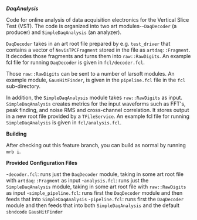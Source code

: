 ***DaqAnalysis***

Code for online analysis of data acquisition electronics for the
Vertical Slice Test (VST). The code is organized into two art 
modules--`DaqDecoder` (a producer) and `SimpleDaqAnalysis` (an 
analyzer). 

`DaqDecoder` takes in an art root
file prepared by e.g. `test_driver` that contains a vector of 
`NevisTPCFragment` stored in the file as `artdaq::Fragment`. It decodes
those fragments and turns them into `raw::RawDigits`. An example fcl
file for running `DaqDecoder` is given in `fcl/decoder.fcl`.

Those `raw::RawDigits` can be sent to a number of larsoft modules. An
example module, `GausHitFinder`, is given in the `pipeline.fcl` file in
the `fcl` sub-directory. 

In addition, the `SimpleDaqAnalysis` module takes `raw::RawDigits` as
input. `SimpleDaqAnalysis` creates metrics for the input waveforms such
as FFT's, peak finding, and noise RMS and cross-channel correlation. It
stores output in a new root file provided by a `TFileService`. An
example fcl file for running `SimpleDaqAnalysis` is given in
`fcl/analysis.fcl`. 

**Building**

After checking out this feature branch, you can build as normal by
running `mrb i`.

**Provided Configuration Files**

-`decoder.fcl`: runs just the `DaqDecoder` module, taking in some art
root file with `artdaq::Fragment` as input
-`analysis.fcl`: runs just the `SimpleDaqAnalysis` module, taking in
some art root file with `raw::RawDigits` as input
-`simple_pipeline.fcl`: runs first the `DaqDecoder` module and then
feeds that into `SimpleDaqAnalysis`
-`pipeline.fcl`: runs first the `DaqDecoder` module and then feeds that
into both `SimpleDaqAnalysis` and the default `sbndcode` `GausHitFinder`
